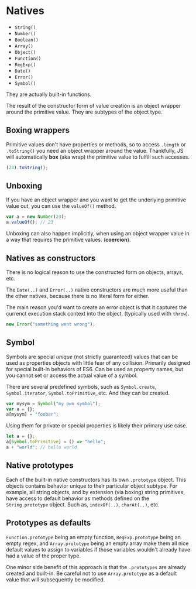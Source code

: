 # Natives

- `String()`
- `Number()`
- `Boolean()`
- `Array()`
- `Object()`
- `Function()`
- `RegExp()`
- `Date()`
- `Error()`
- `Symbol()`

They are actually built-in functions.

The result of the constructor form of value creation is an object wrapper around the primitive value. They are subtypes of the object type.

## Boxing wrappers

Primitive values don't have properties or methods, so to access `.length` or `.toString()` you need an object wrapper around the value. Thankfully, JS will automatically **box** (aka wrap) the primitive value to fulfill such accesses.

```js
(23).toString();
```

## Unboxing

If you have an object wrapper and you want to get the underlying primitive value out, you can use the `valueOf()` method.

```js
var a = new Number(23);
a.valueOf(); // 23
```

Unboxing can also happen implicitly, when using an object wrapper value in a way that requires the primitive values. (**coercion**).

## Natives as constructors

There is no logical reason to use the constructed form on objects, arrays, etc.

The `Date(..)` and `Error(..)` native constructors are much more useful than the other natives, because there is no literal form for either.

The main reason you'd want to create an error object is that it captures the currenct execution stack context into the object. (typically used with `throw`).

```js
new Error("something went wrong");
```

## Symbol

Symbols are special _unique_ (not strictly guaranteed) values that can be used as properties objects with little fear of any collision. Primarily designed for special built-in behaviors of ES6.
Can be used as property names, but you cannot set or access the actual value of a symbol.

There are several predefined symbols, such as `Symbol.create`, `Symbol.iterator`, `Symbol.toPrimitive`, etc.
And they can be created.

```js
var mysym = Symbol("my own symbol");
var a = {};
a[mysym] = "foobar";
```

Using them for private or special properties is likely their primary use case.

```js
let a = {};
a[Symbol.toPrimitive] = () => "hello";
a + "world"; // hello world
```

## Native prototypes

Each of the built-in native constructors has its own `.prototype` object. This objects contains behavior unique to their particular object subtype. For example, all string objects, and by extension (via boxing) string primitives, have access to default behavior as methods defined on the `String.prototype` object. Such as, `indexOf(..)`, `charAt(..)`, etc.

## Prototypes as defaults

`Function.prototype` being an empty function, `RegExp.prototype` being an empty regex, and `Array.prototype` being an empty array make them all nice default values to assign to variables if those variables wouldn't already have had a value of the proper type.

One minor side benefit of this approach is that the `.prototypes` are already created and built-in.
Be careful not to use `Array.prototype` as a default value that will subsequently be modified.
